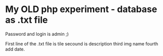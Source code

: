 # My OLD php experiment - database as .txt file

Password and login is admin ;)

First line of the .txt file is tile
secound is description
third img name
fourth add date.

